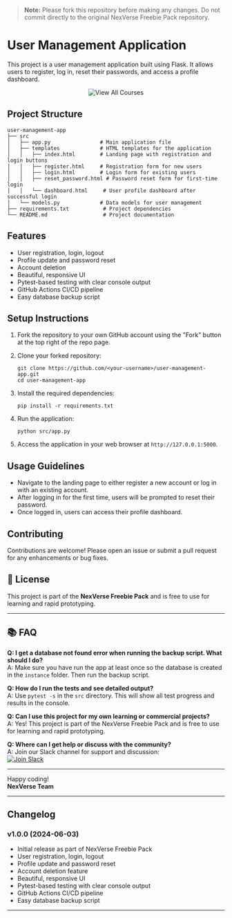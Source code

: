 > **Note:** Please fork this repository before making any changes. Do not commit directly to the original NexVerse Freebie Pack repository.

# User Management Application

This project is a user management application built using Flask. It allows users to register, log in, reset their passwords, and access a profile dashboard.

<p align="center">
  <a href="https://www.azrics.com/az-courses" target="_blank" style="text-decoration:none;">
    <img src="https://img.shields.io/badge/View%20All%20Courses-Azrics.com-blueviolet?style=for-the-badge&logo=graduation-cap" alt="View All Courses"/>
  </a>
</p>

## Project Structure

```
user-management-app
├── src
│   ├── app.py                # Main application file
│   ├── templates             # HTML templates for the application
│   │   ├── index.html        # Landing page with registration and login buttons
│   │   ├── register.html     # Registration form for new users
│   │   ├── login.html        # Login form for existing users
│   │   ├── reset_password.html # Password reset form for first-time login
│   │   └── dashboard.html     # User profile dashboard after successful login
│   └── models.py             # Data models for user management
├── requirements.txt           # Project dependencies
└── README.md                  # Project documentation
```

## Features

- User registration, login, logout
- Profile update and password reset
- Account deletion
- Beautiful, responsive UI
- Pytest-based testing with clear console output
- GitHub Actions CI/CD pipeline
- Easy database backup script

## Setup Instructions

1. Fork the repository to your own GitHub account using the "Fork" button at the top right of the repo page.

2. Clone your forked repository:
   ```
   git clone https://github.com/<your-username>/user-management-app.git
   cd user-management-app
   ```

3. Install the required dependencies:
   ```
   pip install -r requirements.txt
   ```

4. Run the application:
   ```
   python src/app.py
   ```

5. Access the application in your web browser at `http://127.0.0.1:5000`.

## Usage Guidelines

- Navigate to the landing page to either register a new account or log in with an existing account.
- After logging in for the first time, users will be prompted to reset their password.
- Once logged in, users can access their profile dashboard.

## Contributing

Contributions are welcome! Please open an issue or submit a pull request for any enhancements or bug fixes.

## 📝 License

This project is part of the **NexVerse Freebie Pack** and is free to use for learning and rapid prototyping.

---

## 📚 FAQ

**Q: I get a database not found error when running the backup script. What should I do?**  
A: Make sure you have run the app at least once so the database is created in the `instance` folder. Then run the backup script.

**Q: How do I run the tests and see detailed output?**  
A: Use `pytest -s` in the `src` directory. This will show all test progress and results in the console.

**Q: Can I use this project for my own learning or commercial projects?**  
A: Yes! This project is part of the NexVerse Freebie Pack and is free to use for learning and rapid prototyping.

**Q: Where can I get help or discuss with the community?**  
A: Join our Slack channel for support and discussion:  
[![Join Slack](https://img.shields.io/badge/Join%20Slack-azricsnexverse-blue?logo=slack&style=for-the-badge)](https://azricsnexverse.slack.com/archives/C08UN5M6X0E)

---

Happy coding!  
**NexVerse Team**

---

## Changelog

### v1.0.0 (2024-06-03)
- Initial release as part of NexVerse Freebie Pack
- User registration, login, logout
- Profile update and password reset
- Account deletion feature
- Beautiful, responsive UI
- Pytest-based testing with clear console output
- GitHub Actions CI/CD pipeline
- Easy database backup script

---